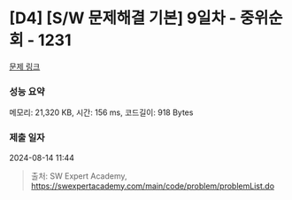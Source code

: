 # [D4] [S/W 문제해결 기본] 9일차 - 중위순회 - 1231 

[문제 링크](https://swexpertacademy.com/main/code/problem/problemDetail.do?contestProbId=AV140YnqAIECFAYD) 

### 성능 요약

메모리: 21,320 KB, 시간: 156 ms, 코드길이: 918 Bytes

### 제출 일자

2024-08-14 11:44



> 출처: SW Expert Academy, https://swexpertacademy.com/main/code/problem/problemList.do